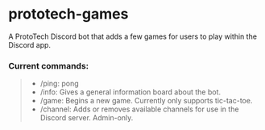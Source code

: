 # prototech-games
A ProtoTech Discord bot that adds a few games for users to play within the Discord app.

### Current commands:
  > - /ping: pong
  > - /info: Gives a general information board about the bot.
  > - /game: Begins a new game. Currently only supports tic-tac-toe.
  > - /channel: Adds or removes available channels for use in the Discord server. Admin-only.

